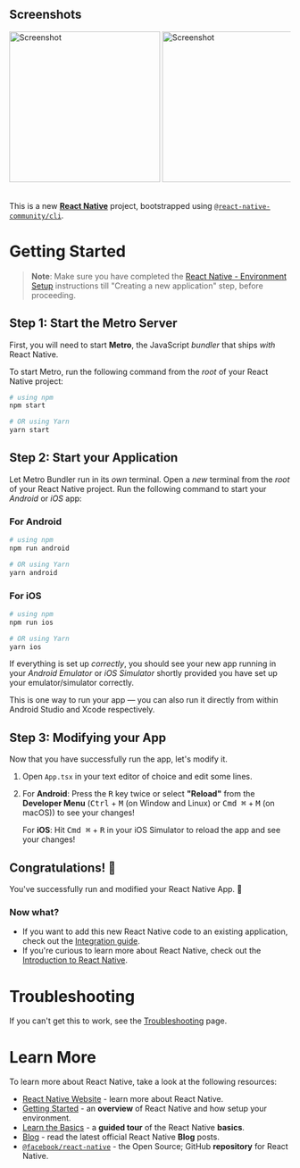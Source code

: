 ## Screenshots

<div style="overflow-x: auto; white-space: nowrap;">
  <img src="https://github.com/user-attachments/assets/eafe7a0f-0ccb-443e-9350-69b90de3042e" alt="Screenshot" style="display: inline-block; width: 270px;">
  <img src="https://github.com/user-attachments/assets/4cd319fe-ffb5-4a01-85ac-90d490e851b5" alt="Screenshot" style="display: inline-block; width: 270px;">
  <img src="https://github.com/user-attachments/assets/7cc5c677-fbb5-4842-8b85-44d6511eaae7" alt="Screenshot" style="display: inline-block; width: 270px;">
  <img src="https://github.com/user-attachments/assets/1ee7f3fd-80d2-4590-9cc9-88f350726692" alt="Screenshot" style="display: inline-block; width: 270px;">
  <img src="https://github.com/user-attachments/assets/bddc154d-1ba1-44aa-be06-2bfa29539b9b" alt="Screenshot" style="display: inline-block; width: 270px;">
  <img src="https://github.com/user-attachments/assets/060ea228-bd21-41cc-b0e2-00ab5f5c0b64" alt="Screenshot" style="display: inline-block; width: 270px;">
  <img src="https://github.com/user-attachments/assets/4f16f73d-cd56-438e-8190-e7d9507213e2" alt="Screenshot" style="display: inline-block; width: 270px;">
  <img src="https://github.com/user-attachments/assets/a216c0cb-8280-407b-8964-f96d9b19000a" alt="Screenshot" style="display: inline-block; width: 270px;">
  <img src="https://github.com/user-attachments/assets/7dc230c2-8abe-4985-a666-5075931aa399" alt="Screenshot" style="display: inline-block; width: 270px;">
  <img src="https://github.com/user-attachments/assets/a4c087e6-1a45-4a2c-b2e2-b1232dde744f" alt="Screenshot" style="display: inline-block; width: 270px;">
  <img src="https://github.com/user-attachments/assets/d12cb008-96dd-4ab5-8bfa-968d774dc9b1" alt="Screenshot" style="display: inline-block; width: 270px;">
  <img src="https://github.com/user-attachments/assets/5e4951a7-f1c7-46f1-b54f-b7ef8577f180" alt="Screenshot" style="display: inline-block; width: 270px;">
  <br>
  <br>
</div>



This is a new [**React Native**](https://reactnative.dev) project, bootstrapped using [`@react-native-community/cli`](https://github.com/react-native-community/cli).

# Getting Started

>**Note**: Make sure you have completed the [React Native - Environment Setup](https://reactnative.dev/docs/environment-setup) instructions till "Creating a new application" step, before proceeding.

## Step 1: Start the Metro Server

First, you will need to start **Metro**, the JavaScript _bundler_ that ships _with_ React Native.

To start Metro, run the following command from the _root_ of your React Native project:

```bash
# using npm
npm start

# OR using Yarn
yarn start
```

## Step 2: Start your Application

Let Metro Bundler run in its _own_ terminal. Open a _new_ terminal from the _root_ of your React Native project. Run the following command to start your _Android_ or _iOS_ app:

### For Android

```bash
# using npm
npm run android

# OR using Yarn
yarn android
```

### For iOS

```bash
# using npm
npm run ios

# OR using Yarn
yarn ios
```

If everything is set up _correctly_, you should see your new app running in your _Android Emulator_ or _iOS Simulator_ shortly provided you have set up your emulator/simulator correctly.

This is one way to run your app — you can also run it directly from within Android Studio and Xcode respectively.

## Step 3: Modifying your App

Now that you have successfully run the app, let's modify it.

1. Open `App.tsx` in your text editor of choice and edit some lines.
2. For **Android**: Press the <kbd>R</kbd> key twice or select **"Reload"** from the **Developer Menu** (<kbd>Ctrl</kbd> + <kbd>M</kbd> (on Window and Linux) or <kbd>Cmd ⌘</kbd> + <kbd>M</kbd> (on macOS)) to see your changes!

   For **iOS**: Hit <kbd>Cmd ⌘</kbd> + <kbd>R</kbd> in your iOS Simulator to reload the app and see your changes!

## Congratulations! :tada:

You've successfully run and modified your React Native App. :partying_face:

### Now what?

- If you want to add this new React Native code to an existing application, check out the [Integration guide](https://reactnative.dev/docs/integration-with-existing-apps).
- If you're curious to learn more about React Native, check out the [Introduction to React Native](https://reactnative.dev/docs/getting-started).

# Troubleshooting

If you can't get this to work, see the [Troubleshooting](https://reactnative.dev/docs/troubleshooting) page.

# Learn More

To learn more about React Native, take a look at the following resources:

- [React Native Website](https://reactnative.dev) - learn more about React Native.
- [Getting Started](https://reactnative.dev/docs/environment-setup) - an **overview** of React Native and how setup your environment.
- [Learn the Basics](https://reactnative.dev/docs/getting-started) - a **guided tour** of the React Native **basics**.
- [Blog](https://reactnative.dev/blog) - read the latest official React Native **Blog** posts.
- [`@facebook/react-native`](https://github.com/facebook/react-native) - the Open Source; GitHub **repository** for React Native.
